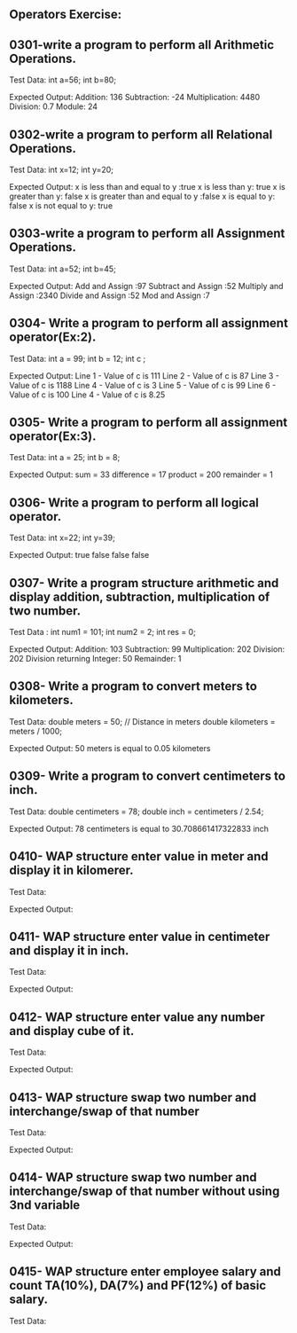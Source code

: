 ## Operators Exercise:

## 0301-write a program to perform all Arithmetic Operations.
Test Data:
int a=56;
int b=80;

Expected Output:
 Addition: 136
 Subtraction: -24
 Multiplication: 4480
 Division: 0.7
 Module: 24


## 0302-write a program to perform all Relational Operations.
Test Data:
int x=12;
int y=20;

Expected Output:
x is less than and equal to y :true
x is less than y: true
x is greater than y: false
x is greater than and equal to y :false
x is equal to y: false
x is not equal to y: true


## 0303-write a program to perform all Assignment Operations.
Test Data:
int a=52;
int b=45;

Expected Output:
Add and Assign :97
Subtract and Assign :52
Multiply and Assign :2340
Divide and Assign :52
Mod and Assign :7

## 0304- Write a program to perform all assignment operator(Ex:2).
Test Data:
int a = 99;
int b = 12;
int c ;

Expected Output:
Line 1 - Value of c is 111
Line 2 - Value of c is 87 
Line 3 - Value of c is 1188
Line 4 - Value of c is 3
Line 5 - Value of c is 99
Line 6 - Value of c is 100
Line 4 - Value of c is 8.25

## 0305- Write a program to perform all assignment operator(Ex:3).
Test Data:
int a = 25;
int b = 8;

Expected Output:
sum =  33
difference = 17
product =  200
remainder =  1

## 0306- Write a program to perform all logical operator.
Test Data:
int x=22;
int y=39;

Expected Output:
true
false
false
false

## 0307- Write a program structure arithmetic and display addition, subtraction, multiplication of two number.
Test Data :
int num1 = 101; 
int num2 = 2; 
int res = 0; 

Expected Output:
Addition: 103
Subtraction: 99
Multiplication: 202
Division: 202
Division returning Integer: 50
Remainder: 1


## 0308- Write a program to convert meters to kilometers.
Test Data:
double meters = 50; // Distance in meters
double kilometers = meters / 1000;

Expected Output:
50 meters is equal to 0.05 kilometers

## 0309- Write a program to convert centimeters to inch.
Test Data:
double centimeters = 78;
double inch = centimeters / 2.54;

Expected Output:
78 centimeters is equal to 30.708661417322833 inch

## 0410- WAP structure enter value in meter and display it in kilomerer.

Test Data:


Expected Output:

## 0411- WAP structure enter value in centimeter and display it in inch.
Test Data:

Expected Output:

## 0412- WAP structure enter value any number and display cube of it.
Test Data:


Expected Output:

## 0413- WAP structure swap two number and interchange/swap of that number 
Test Data:


Expected Output:


## 0414- WAP structure swap two number and interchange/swap of that number without using 3nd variable
Test Data:


Expected Output:

## 0415- WAP structure enter employee salary and count TA(10%), DA(7%) and PF(12%) of basic salary.
Test Data:

